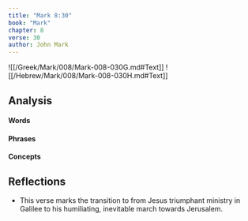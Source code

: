 ```yaml
---
title: "Mark 8:30"
book: "Mark"
chapter: 8
verse: 30
author: John Mark
---
```

![[/Greek/Mark/008/Mark-008-030G.md#Text]]
![[/Hebrew/Mark/008/Mark-008-030H.md#Text]]

## Analysis

#### Words

#### Phrases

#### Concepts

## Reflections

* This verse marks the transition to from Jesus triumphant ministry in Galilee to his humiliating, inevitable march towards Jerusalem.
